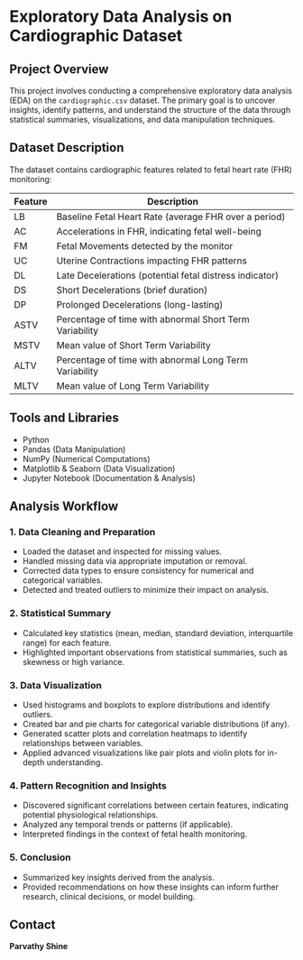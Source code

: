 # Exploratory Data Analysis on Cardiographic Dataset

## Project Overview
This project involves conducting a comprehensive exploratory data analysis (EDA) on the `cardiographic.csv` dataset. The primary goal is to uncover insights, identify patterns, and understand the structure of the data through statistical summaries, visualizations, and data manipulation techniques.

## Dataset Description
The dataset contains cardiographic features related to fetal heart rate (FHR) monitoring:

| Feature | Description                                              |
|---------|----------------------------------------------------------|
| LB      | Baseline Fetal Heart Rate (average FHR over a period)    |
| AC      | Accelerations in FHR, indicating fetal well-being        |
| FM      | Fetal Movements detected by the monitor                   |
| UC      | Uterine Contractions impacting FHR patterns               |
| DL      | Late Decelerations (potential fetal distress indicator)  |
| DS      | Short Decelerations (brief duration)                      |
| DP      | Prolonged Decelerations (long-lasting)                    |
| ASTV    | Percentage of time with abnormal Short Term Variability  |
| MSTV    | Mean value of Short Term Variability                       |
| ALTV    | Percentage of time with abnormal Long Term Variability   |
| MLTV    | Mean value of Long Term Variability                        |

## Tools and Libraries
- Python
- Pandas (Data Manipulation)
- NumPy (Numerical Computations)
- Matplotlib & Seaborn (Data Visualization)
- Jupyter Notebook (Documentation & Analysis)

## Analysis Workflow

### 1. Data Cleaning and Preparation
- Loaded the dataset and inspected for missing values.
- Handled missing data via appropriate imputation or removal.
- Corrected data types to ensure consistency for numerical and categorical variables.
- Detected and treated outliers to minimize their impact on analysis.

### 2. Statistical Summary
- Calculated key statistics (mean, median, standard deviation, interquartile range) for each feature.
- Highlighted important observations from statistical summaries, such as skewness or high variance.

### 3. Data Visualization
- Used histograms and boxplots to explore distributions and identify outliers.
- Created bar and pie charts for categorical variable distributions (if any).
- Generated scatter plots and correlation heatmaps to identify relationships between variables.
- Applied advanced visualizations like pair plots and violin plots for in-depth understanding.

### 4. Pattern Recognition and Insights
- Discovered significant correlations between certain features, indicating potential physiological relationships.
- Analyzed any temporal trends or patterns (if applicable).
- Interpreted findings in the context of fetal health monitoring.

### 5. Conclusion
- Summarized key insights derived from the analysis.
- Provided recommendations on how these insights can inform further research, clinical decisions, or model building.

## Contact
**Parvathy Shine**  


